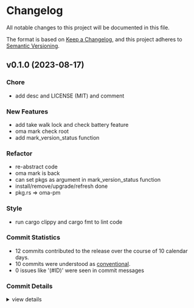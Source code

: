 # Changelog

All notable changes to this project will be documented in this file.

The format is based on [Keep a Changelog](https://keepachangelog.com/en/1.0.0/),
and this project adheres to [Semantic Versioning](https://semver.org/spec/v2.0.0.html).

## v0.1.0 (2023-08-17)

### Chore

 - <csr-id-0b0c1dbdf1faa21f01a54f889a65b984d74b4059/> add desc and LICENSE (MIT) and comment

### New Features

 - <csr-id-d6c45b2360f26a00bfaec6c60521d274f03ee729/> add take walk lock and check battery feature
 - <csr-id-bc5112669b5ed735b03040843b359647eb9063ed/> oma mark check root
 - <csr-id-13a65de5404dac6f0820733553792a86fd949511/> add mark_version_status function

### Refactor

 - <csr-id-30a708a8419dd4d07d833a56466dffb7f290fda8/> re-abstract code
 - <csr-id-717bece8a874dede7a8ac58fc56f41daaf3daa48/> oma mark is back
 - <csr-id-2c4554b6a9988e55e0d1bf41b05e4e24b82899f7/> can set pkgs as argument in mark_version_status function
 - <csr-id-c1e161f60650ed8feb562838ed9ecb5ecdadfe05/> install/remove/upgrade/refresh done
 - <csr-id-a4207f7a57e8561f1aa58e4af66057227b2c00e2/> pkg.rs => oma-pm

### Style

 - <csr-id-ee45498f402ccc6a686c44b1b4f887301e9801e1/> run cargo clippy and cargo fmt to lint code

### Commit Statistics

<csr-read-only-do-not-edit/>

 - 12 commits contributed to the release over the course of 10 calendar days.
 - 10 commits were understood as [conventional](https://www.conventionalcommits.org).
 - 0 issues like '(#ID)' were seen in commit messages

### Commit Details

<csr-read-only-do-not-edit/>

<details><summary>view details</summary>

 * **Uncategorized**
    - Add desc and LICENSE (MIT) and comment ([`0b0c1db`](https://github.com/AOSC-Dev/oma/commit/0b0c1dbdf1faa21f01a54f889a65b984d74b4059))
    - Re-abstract code ([`30a708a`](https://github.com/AOSC-Dev/oma/commit/30a708a8419dd4d07d833a56466dffb7f290fda8))
    - Add take walk lock and check battery feature ([`d6c45b2`](https://github.com/AOSC-Dev/oma/commit/d6c45b2360f26a00bfaec6c60521d274f03ee729))
    - Oma mark check root ([`bc51126`](https://github.com/AOSC-Dev/oma/commit/bc5112669b5ed735b03040843b359647eb9063ed))
    - Oma mark is back ([`717bece`](https://github.com/AOSC-Dev/oma/commit/717bece8a874dede7a8ac58fc56f41daaf3daa48))
    - Can set pkgs as argument in mark_version_status function ([`2c4554b`](https://github.com/AOSC-Dev/oma/commit/2c4554b6a9988e55e0d1bf41b05e4e24b82899f7))
    - Add mark_version_status function ([`13a65de`](https://github.com/AOSC-Dev/oma/commit/13a65de5404dac6f0820733553792a86fd949511))
    - Cargo fmt ([`799ed2d`](https://github.com/AOSC-Dev/oma/commit/799ed2d722618792689c04292a0f42770d8f5cb2))
    - Install/remove/upgrade/refresh done ([`c1e161f`](https://github.com/AOSC-Dev/oma/commit/c1e161f60650ed8feb562838ed9ecb5ecdadfe05))
    - Run cargo clippy and cargo fmt to lint code ([`ee45498`](https://github.com/AOSC-Dev/oma/commit/ee45498f402ccc6a686c44b1b4f887301e9801e1))
    - Pkg.rs => oma-pm ([`a4207f7`](https://github.com/AOSC-Dev/oma/commit/a4207f7a57e8561f1aa58e4af66057227b2c00e2))
    - 6 ([`aaf51e6`](https://github.com/AOSC-Dev/oma/commit/aaf51e614668489670a3c78f113535abb256322d))
</details>

